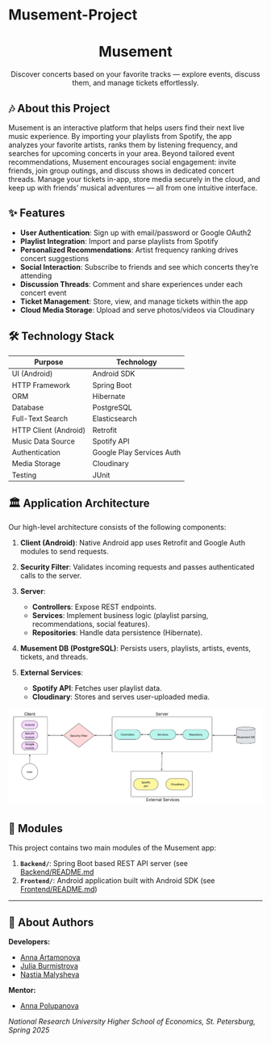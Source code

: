 # Musement-Project

<div align="center">
  <h1>Musement</h1>
  <p>Discover concerts based on your favorite tracks — explore events, discuss them, and manage tickets effortlessly.</p>
</div>

## 🎶 About this Project

Musement is an interactive platform that helps users find their next live music experience. By importing your playlists from Spotify, the app analyzes your favorite artists, ranks them by listening frequency, and searches for upcoming concerts in your area. Beyond tailored event recommendations, Musement encourages social engagement: invite friends, join group outings, and discuss shows in dedicated concert threads. Manage your tickets in-app, store media securely in the cloud, and keep up with friends’ musical adventures — all from one intuitive interface.

## ✨ Features

* **User Authentication**: Sign up with email/password or Google OAuth2
* **Playlist Integration**: Import and parse playlists from Spotify
* **Personalized Recommendations**: Artist frequency ranking drives concert suggestions
* **Social Interaction**: Subscribe to friends and see which concerts they’re attending
* **Discussion Threads**: Comment and share experiences under each concert event
* **Ticket Management**: Store, view, and manage tickets within the app
* **Cloud Media Storage**: Upload and serve photos/videos via Cloudinary

## 🛠️ Technology Stack

| Purpose               | Technology                |
| --------------------- | ------------------------- |
| UI (Android)          | Android SDK               |
| HTTP Framework        | Spring Boot               |
| ORM                   | Hibernate                 |
| Database              | PostgreSQL                |
| Full-Text Search      | Elasticsearch             |
| HTTP Client (Android) | Retrofit                  |
| Music Data Source     | Spotify API               |
| Authentication        | Google Play Services Auth |
| Media Storage         | Cloudinary                |
| Testing               | JUnit                     |

## 🏛️ Application Architecture

Our high-level architecture consists of the following components:

1. **Client (Android)**: Native Android app uses Retrofit and Google Auth modules to send requests.
2. **Security Filter**: Validates incoming requests and passes authenticated calls to the server.
3. **Server**:

    * **Controllers**: Expose REST endpoints.
    * **Services**: Implement business logic (playlist parsing, recommendations, social features).
    * **Repositories**: Handle data persistence (Hibernate).
4. **Musement DB (PostgreSQL)**: Persists users, playlists, artists, events, tickets, and threads.
5. **External Services**:

    * **Spotify API**: Fetches user playlist data.
    * **Cloudinary**: Stores and serves user-uploaded media.

![Architecture Diagram](architecture.png)

## 🧩 Modules

This project contains two main modules of the Musement app:

1. **`Backend/`**: Spring Boot based REST API server (see [Backend/README.md](https://github.com/MusementProject/Backend/blob/main/README.md)  
2. **`Frontend/`**: Android application built with Android SDK (see [Frontend/README.md](https://github.com/MusementProject/Frontend/blob/main/README.md))

---

## 👥 About Authors

**Developers:**

* [Anna Artamonova](https://github.com/chepyr)
* [Julia Burmistrova](https://github.com/gtmnnn)
* [Nastia Malysheva](https://github.com/MalyshevaAN)

**Mentor:**

* [Anna Polupanova](https://github.com/polupanovaanna)

*National Research University Higher School of Economics, St. Petersburg, Spring 2025*
